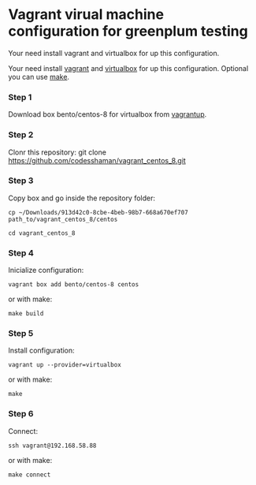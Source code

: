 # Vagrant virual machine configuration for greenplum testing

Your need install vagrant and virtualbox for up this configuration.

Your need install [vagrant](https://github.com/hashicorp/vagrant-installers/releases/tag/v2.3.4.dev%2Bmain "vagrant") and  [virtualbox](https://www.virtualbox.org/ "virtualbox") for up this configuration. Optional you can use [make](https://www.gnu.org/software/make/ "make").

### Step 1

Download box bento/centos-8 for virtualbox from [vagrantup](https://app.vagrantup.com/bento/boxes/centos-8 "vagrantup").

### Step 2

Clonr this repository: git clone https://github.com/codesshaman/vagrant_centos_8.git

### Step 3

Copy box and go inside the repository folder:

``cp ~/Downloads/913d42c0-8cbe-4beb-98b7-668a670ef707 path_to/vagrant_centos_8/centos``

``cd vagrant_centos_8``

### Step 4

Inicialize configuration:

``vagrant box add bento/centos-8 centos``

or with make:

``make build``

### Step 5

Install configuration:

``vagrant up --provider=virtualbox``

or with make:

``make``

### Step 6

Connect:

``ssh vagrant@192.168.58.88``

or with make:

``make connect``

